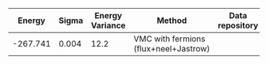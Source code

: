 |       Energy          |  Sigma          | Energy Variance  |  Method                                                          | Data repository                  |
| ----------------------| ----------------| -----------------|------------------------------------------------------------------|----------------------------------|
|     -267.741          |   0.004         |  12.2           |  VMC with fermions (flux+neel+Jastrow)                            |                                  |
